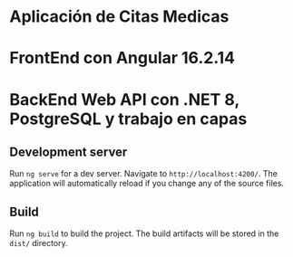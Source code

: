 # Aplicación de Citas Medicas 

# FrontEnd con Angular **16.2.14**
# BackEnd Web API con .NET 8, PostgreSQL y trabajo en capas

## Development server

Run `ng serve` for a dev server. Navigate to `http://localhost:4200/`. The application will automatically reload if you change any of the source files.

## Build

Run `ng build` to build the project. The build artifacts will be stored in the `dist/` directory.